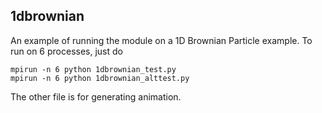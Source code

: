 ## 1dbrownian

An example of running the module on a 1D Brownian Particle example. To run on 6 processes, just do

```console
mpirun -n 6 python 1dbrownian_test.py
mpirun -n 6 python 1dbrownian_alttest.py
```

The other file is for generating animation.
